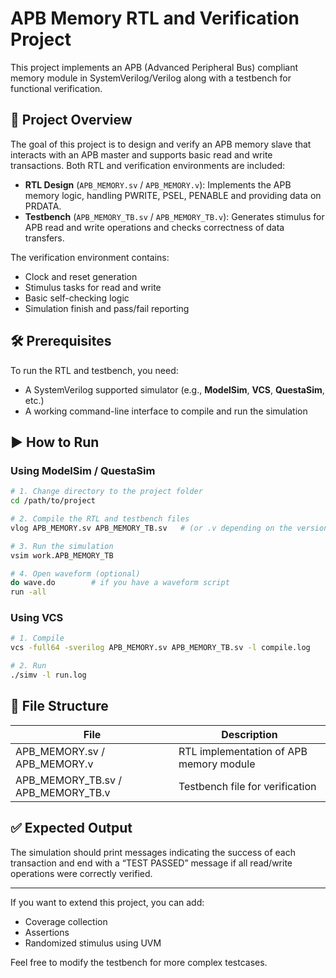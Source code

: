 # APB Memory RTL and Verification Project

This project implements an APB (Advanced Peripheral Bus) compliant memory module in SystemVerilog/Verilog along with a testbench for functional verification.

## 📌 Project Overview

The goal of this project is to design and verify an APB memory slave that interacts with an APB master and supports basic read and write transactions. Both RTL and verification environments are included:

* **RTL Design** (`APB_MEMORY.sv` / `APB_MEMORY.v`): Implements the APB memory logic, handling PWRITE, PSEL, PENABLE and providing data on PRDATA.
* **Testbench** (`APB_MEMORY_TB.sv` / `APB_MEMORY_TB.v`): Generates stimulus for APB read and write operations and checks correctness of data transfers.

The verification environment contains:

* Clock and reset generation
* Stimulus tasks for read and write
* Basic self-checking logic
* Simulation finish and pass/fail reporting

## 🛠️ Prerequisites

To run the RTL and testbench, you need:

* A SystemVerilog supported simulator (e.g., **ModelSim**, **VCS**, **QuestaSim**, etc.)
* A working command-line interface to compile and run the simulation

## ▶️ How to Run

### Using ModelSim / QuestaSim

```bash
# 1. Change directory to the project folder
cd /path/to/project

# 2. Compile the RTL and testbench files
vlog APB_MEMORY.sv APB_MEMORY_TB.sv   # (or .v depending on the version)

# 3. Run the simulation
vsim work.APB_MEMORY_TB

# 4. Open waveform (optional)
do wave.do        # if you have a waveform script
run -all
```

### Using VCS

```bash
# 1. Compile
vcs -full64 -sverilog APB_MEMORY.sv APB_MEMORY_TB.sv -l compile.log

# 2. Run
./simv -l run.log
```

## 📑 File Structure

| File                                   | Description                             |
| -------------------------------------- | --------------------------------------- |
| APB\_MEMORY.sv / APB\_MEMORY.v         | RTL implementation of APB memory module |
| APB\_MEMORY\_TB.sv / APB\_MEMORY\_TB.v | Testbench file for verification         |

## ✅ Expected Output

The simulation should print messages indicating the success of each transaction and end with a “TEST PASSED” message if all read/write operations were correctly verified.

---

If you want to extend this project, you can add:

* Coverage collection
* Assertions
* Randomized stimulus using UVM

Feel free to modify the testbench for more complex testcases.
